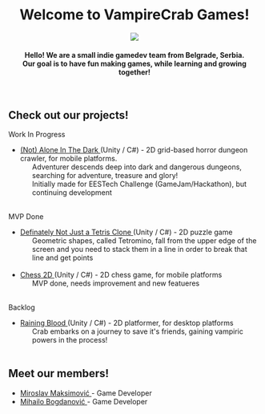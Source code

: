 <div align="center">
    <h1>Welcome to VampireCrab Games!</h1>
    <img src="https://user-images.githubusercontent.com/57428230/227219018-951084b3-8a4b-45ad-8c90-3a8ea5ad95b7.png" />
    <h4> Hello! We are a small indie gamedev team from Belgrade, Serbia. 
    <br> Our goal is to have fun making games, while learning and growing together!</h4>
    <br>
</div>
<div>
    <h2>Check out our projects!</h2>
    <p> Work In Progress </p>
     <ul>
        <li> <a href="https://github.com/VampireCrab-Games/Not-Alone-In-The-Dark" target="_blank"> (Not) Alone In The Dark </a> (Unity / C#) - 2D grid-based horror dungeon crawler, for mobile platforms. 
            <ul> Adventurer descends deep into dark and dangerous dungeons, searching for adventure, treasure and glory! </ul>
            <ul> Initially made for EESTech Challenge (GameJam/Hackathon), but continuing development </ul>
        </li>
        <br>
    </ul>
    <p> MVP Done</p>
    <ul>
        <li> <a href="https://github.com/VampireCrab-Games/Tetris-Clone" target="_blank"> Definately Not Just a Tetris Clone </a> (Unity / C#) - 2D puzzle game
            <ul> Geometric shapes, called Tetromino, fall from the upper edge of the screen and you need to stack them in a line in order to break that line and get points </ul>
        </li>
        <br>
        <li> <a href="https://github.com/VampireCrab-Games/Chess-2D" target="_blank"> Chess 2D </a> (Unity / C#) - 2D chess game, for mobile platforms
            <ul> MVP done, needs improvement and new featueres</ul>
        </li>
        <br>
    </ul>
    <p> Backlog </p>
    <ul>
    <li> <a href="https://github.com/VampireCrab-Games/Raining-Blood/tree/develop" target="_blank"> Raining Blood </a> (Unity / C#) - 2D platformer, for desktop platforms
            <ul> Crab embarks on a journey to save it's friends, gaining vampiric powers in the process! </ul>
        </li>
        <br>
    </ul>
    
</div>
<div align="left">
    <h2>Meet our members!</h2>
    <ul>
        <li><a href="https://www.github.com/Mikros1999" target="_blank" rel="noopener noreferrer"> Miroslav Maksimović </a> - Game Developer </li>
        <li><a href="https://www.github.com/crknuchu" target="_blank" rel="noopener noreferrer"> Mihailo Bogdanović  </a> - Game Developer </li>
        <!-- <li><a href="https://www.github.com/TatjanaKnezevic" target="_blank" rel="noopener noreferrer"> Tatjana Knežević </a></li> -->
        <!-- <li><a href="https://www.github.com/mi18140" target="_blank" rel="noopener noreferrer"> Aleksandar Šarbajić </a></li> -->
    </ul>
    <br>
</div>
